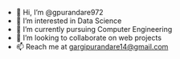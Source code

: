 - 👋 Hi, I’m @gpurandare972
- 👀 I’m interested in Data Science 
- 🌱 I’m currently pursuing Computer Engineering
- 💞️ I’m looking to collaborate on web projects
- 📫 Reach me at gargipurandare14@gmail.com

<!---
purandare972/purandare972 is a ✨ special ✨ repository because its `README.md` (this file) appears on your GitHub profile.
You can click the Preview link to take a look at your changes.
--->
